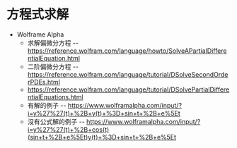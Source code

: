 # 方程式求解

* Wolframe Alpha 
    * 求解偏微分方程 -- https://reference.wolfram.com/language/howto/SolveAPartialDifferentialEquation.html
    * 二阶偏微分方程 -- https://reference.wolfram.com/language/tutorial/DSolveSecondOrderPDEs.html
    * https://reference.wolfram.com/language/tutorial/DSolvePartialDifferentialEquations.html
    * 有解的例子 -- https://www.wolframalpha.com/input/?i=y%27%27(t)+%2B+y(t)+%3D+sin+t+%2B+e%5Et
    * 沒有公式解的例子 -- https://www.wolframalpha.com/input/?i=y%27%27(t)+%2B+cos(t)(sin+t+%2B+e%5Et)y(t)+%3D+sin+t+%2B+e%5Et

